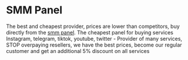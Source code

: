 # SMM Panel
The best and cheapest provider, prices are lower than competitors, buy directly from the [smm panel](https://smmpanelindia.com/). The cheapest panel for buying services Instagram, telegram, tiktok, youtube, twitter - Provider of many services, STOP overpaying resellers, we have the best prices, become our regular customer and get an additional 5% discount on all services
